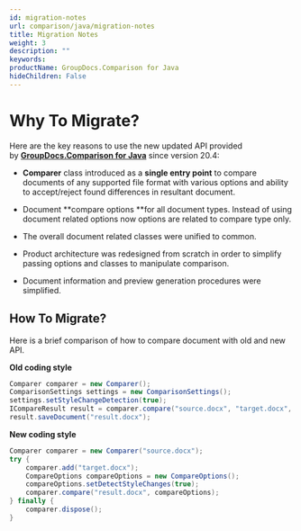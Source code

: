 ```yaml
---
id: migration-notes
url: comparison/java/migration-notes
title: Migration Notes
weight: 3
description: ""
keywords: 
productName: GroupDocs.Comparison for Java
hideChildren: False
---
```

# Why To Migrate?

Here are the key reasons to use the new updated API provided by **[GroupDocs.Comparison for Java](https://products.groupdocs.com/comparison/java)** since version 20.4:

*   **Comparer** class introduced as a **single entry point** to compare documents of any supported file format with various options and ability to accept/reject found differences in resultant document.   
    
*   Document **compare options **for all document types. Instead of using document related options now options are related to compare type only.
*   The overall document related classes were unified to common.  
    
*   Product architecture was redesigned from scratch in order to simplify passing options and classes to manipulate comparison.
    
*   Document information and preview generation procedures were simplified.  
    

## How To Migrate? 

Here is a brief comparison of how to compare document with old and new API.  

**Old coding style**

```csharp
Comparer comparer = new Comparer();
ComparisonSettings settings = new ComparisonSettings();
settings.setStyleChangeDetection(true);
ICompareResult result = comparer.compare("source.docx", "target.docx", settings);
result.saveDocument("result.docx");
```

**New coding style**

```csharp
Comparer comparer = new Comparer("source.docx");
try {
    comparer.add("target.docx");
    CompareOptions compareOptions = new CompareOptions();
    compareOptions.setDetectStyleChanges(true);
    comparer.compare("result.docx", compareOptions);
} finally {
    comparer.dispose();
}
```
